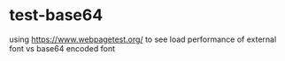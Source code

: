 # test-base64

using https://www.webpagetest.org/ to see load performance of external font vs base64 encoded font
